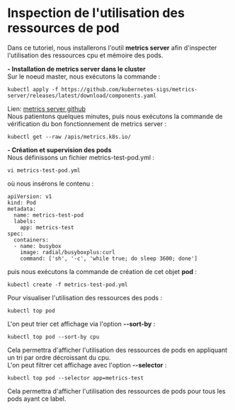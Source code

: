 # Inspection de l'utilisation des ressources de pod
Dans ce tutoriel, nous installerons l'outil **metrics server** afin d'inspecter l'utilisation des ressources cpu et mémoire des pods.

**- Installation de metrics server dans le cluster**<br>
Sur le noeud master, nous exécutons la commande :
```
kubectl apply -f https://github.com/kubernetes-sigs/metrics-server/releases/latest/download/components.yaml
```
Lien: [metrics server github](https://github.com/kubernetes-sigs/metrics-server) <br>
Nous patientons quelques minutes, puis nous exécutons la commande de vérification du bon fonctionnement de metrics server :
```
kubectl get --raw /apis/metrics.k8s.io/
```

**- Création et supervision des pods**<br>
Nous définissons un fichier metrics-test-pod.yml :
```
vi metrics-test-pod.yml
```

où nous insérons le contenu :
```
apiVersion: v1
kind: Pod
metadata:
  name: metrics-test-pod
  labels:
    app: metrics-test
spec:
  containers:
  - name: busybox
    image: radial/busyboxplus:curl
    command: ['sh', '-c', 'while true; do sleep 3600; done']
```

puis nous exécutons la commande de création de cet objet **pod** :
```
kubectl create -f metrics-test-pod.yml
```

Pour visualiser l'utilisation des ressources des pods :
```
kubectl top pod
```

L'on peut trier cet affichage via l'option **--sort-by** :
```
kubectl top pod --sort-by cpu
```
Cela permettra d'afficher l'utilisation des ressources de pods en appliquant un tri par ordre décroissant du cpu.<br>
L'on peut filtrer cet affichage avec l'option **--selector** :
```
kubectl top pod --selector app=metrics-test
``` 
Cela permettra d'afficher l'utilisation des ressources de pods pour tous les pods ayant ce label.